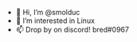 - 👋 Hi, I’m @smolduc
- 👀 I’m interested in Linux
- 📫 Drop by on discord! bred#0967

<!---
smolduc/smolduc is a ✨ special ✨ repository because its `README.md` (this file) appears on your GitHub profile.
You can click the Preview link to take a look at your changes.
--->
